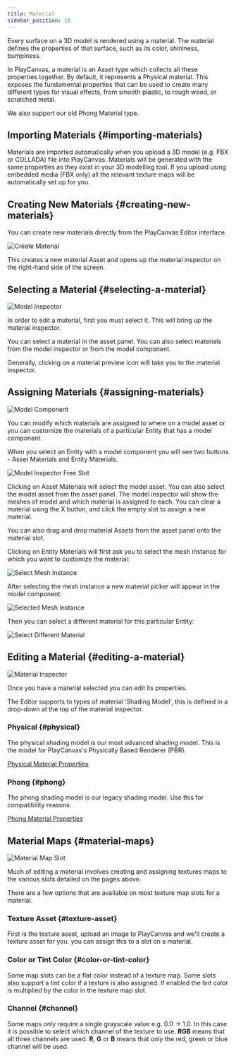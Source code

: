 ```yaml
---
title: Material
sidebar_position: 10
---
```


Every surface on a 3D model is rendered using a material. The material defines the properties of that surface, such as its color, shininess, bumpiness.

In PlayCanvas, a material is an Asset type which collects all these properties together. By default, it represents a Physical material. This exposes the fundamental properties that can be used to create many different types for visual effects, from smooth plastic, to rough wood, or scratched metal.

We also support our old Phong Material type.

## Importing Materials {#importing-materials}

Materials are imported automatically when you upload a 3D model (e.g. FBX or COLLADA) file into PlayCanvas. Materials will be generated with the same properties as they exist in your 3D modelling tool. If you upload using embedded media (FBX only) all the relevant texture maps will be automatically set up for you.

## Creating New Materials {#creating-new-materials}

You can create new materials directly from the PlayCanvas Editor interface.

![Create Material][1]

This creates a new material Asset and opens up the material inspector on the right-hand side of the screen.

## Selecting a Material {#selecting-a-material}

![Model Inspector][2]

In order to edit a material, first you must select it. This will bring up the material inspector.

You can select a material in the asset panel. You can also select materials from the model inspector or from the model component.

Generally, clicking on a material preview icon will take you to the material inspector.

## Assigning Materials {#assigning-materials}

![Model Component][3]

You can modify which materials are assigned to where on a model asset or you can customize the materials of a particular Entity that has a model component.

When you select an Entity with a model component you will see two buttons - Asset Materials and Entity Materials.

![Model Inspector Free Slot][4]

Clicking on Asset Materials will select the model asset. You can also select the model asset from the asset panel. The model inspector will show the meshes of model and which material is assigned to each. You can clear a material using the X button, and click the empty slot to assign a new material.

You can also drag and drop material Assets from the asset panel onto the material slot.

Clicking on Entity Materials will first ask you to select the mesh instance for which you want to customize the material:

![Select Mesh Instance][5]

After selecting the mesh instance a new material picker will appear in the model component:

![Selected Mesh Instance][6]

Then you can select a different material for this particular Entity:

![Select Different Material][7]

## Editing a Material {#editing-a-material}

![Material Inspector][8]

Once you have a material selected you can edit its properties.

The Editor supports to types of material 'Shading Model', this is defined in a drop-down at the top of the material inspector.

### Physical {#physical}

The physical shading model is our most advanced shading model. This is the model for PlayCanvas's Physically Based Renderer (PBR).

[Physical Material Properties][9]

### Phong {#phong}

The phong shading model is our legacy shading model. Use this for compatibility reasons.

[Phong Material Properties][10]

## Material Maps {#material-maps}

![Material Map Slot][11]

Much of editing a material involves creating and assigning textures maps to the various slots detailed on the pages above.

There are a few options that are available on most texture map slots for a material.

### Texture Asset {#texture-asset}

First is the texture asset, upload an image to PlayCanvas and we'll create a texture asset for you. you can assign this to a slot on a material.

### Color or Tint Color {#color-or-tint-color}

Some map slots can be a flat color instead of a texture map. Some slots also support a tint color if a texture is also assigned. If enabled the tint color is multiplied by the color in the texture map slot.

### Channel {#channel}

Some maps only require a single grayscale value e.g. 0.0 -> 1.0. In this case it is possible to select which channel of the texture to use. **RGB** means that all three channels are used. **R**, **G** or **B** means that only the red, green or blue channel will be used.

[1]: /images/user-manual/assets/materials/create-asset-menu.jpg
[2]: /images/user-manual/assets/materials/model-inspector-simple.jpg
[3]: /images/user-manual/assets/materials/model.png
[4]: /images/user-manual/assets/materials/model-inspector-free-slot.jpg
[5]: /images/user-manual/assets/materials/select.png
[6]: /images/user-manual/assets/materials/selected.png
[7]: /images/user-manual/assets/materials/overridden.png
[8]: /images/user-manual/assets/materials/material-inspector.jpg
[9]: /user-manual/assets/materials/physical-material
[10]: /user-manual/assets/materials/phong-material
[11]: /images/user-manual/assets/materials/material-map-slot.jpg